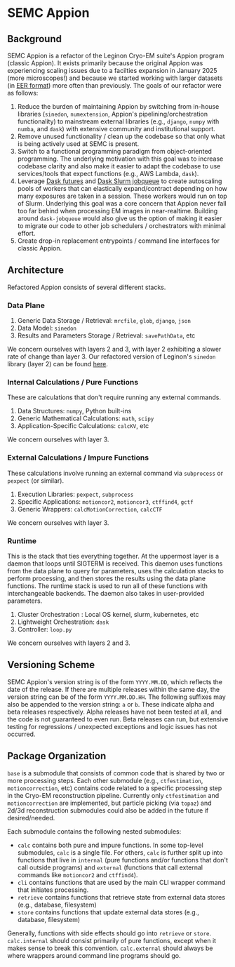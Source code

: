 # SEMC Appion 

## Background

SEMC Appion is a refactor of the Leginon Cryo-EM suite's Appion program (classic Appion).  It exists primarily because the original Appion was experiencing scaling issues due to a facilties expansion in January 2025 (more microscopes!) and because we started working with larger datasets (in [EER format](https://guide.cryosparc.com/processing-data/tutorials-and-case-studies/tutorial-eer-file-support)) more often than previously.  The goals of our refactor were as follows:

1. Reduce the burden of maintaining Appion by switching from in-house libraries (`sinedon`, `numextension`, Appion's pipelining/orchestration functionality) to mainstream external libraries (e.g., `django`, `numpy` with `numba`, and `dask`) with extensive community and institutional support.
2. Remove unused functionality / clean up the codebase so that only what is being actively used at SEMC is present.
3. Switch to a functional programming paradigm from object-oriented programming.  The underlying motivation with this goal was to increase codebase clarity and also make it easier to adapt the codebase to use services/tools that expect functions (e.g., AWS Lambda, `dask`).
4. Leverage [Dask futures](https://docs.dask.org/en/stable/futures.html) and [Dask Slurm jobqueue](https://jobqueue.dask.org/en/latest/generated/dask_jobqueue.SLURMCluster.html) to create autoscaling pools of workers that can elastically expand/contract depending on how many exposures are taken in a session.  These workers would run on top of Slurm.  Underlying this goal was a core concern that Appion never fall too far behind when processing EM images in near-realtime.  Building around `dask-jobqueue` would also give us the option of making it easier to migrate our code to other job schedulers / orchestrators with minimal effort. 
5. Create drop-in replacement entrypoints / command line interfaces for classic Appion.

## Architecture

Refactored Appion consists of several different stacks.

### Data Plane

1. Generic Data Storage / Retrieval: `mrcfile`, `glob`, `django`, `json`
2. Data Model: `sinedon`
3. Results and Parameters Storage / Retrieval: `savePathData`, etc

We concern ourselves with layers 2 and 3, with layer 2 exhibiting a slower rate of change than layer 3.  Our refactored version of Leginon's `sinedon` library (layer 2) can be found [here](https://github.com/nysbc/sinedon).

### Internal Calculations / Pure Functions

These are calculations that don't require running any external commands.

1. Data Structures: `numpy`, Python built-ins
2. Generic Mathematical Calculations: `math`, `scipy`
3. Application-Specific Calculations: `calcKV`, etc

We concern ourselves with layer 3.

### External Calculations / Impure Functions

These calculations involve running an external command via  `subprocess` or `pexpect` (or similar).

1. Execution Libraries: `pexpect`, `subprocess`
2. Specific Applications: `motioncor2`, `motioncor3`, `ctffind4`, `gctf`
3. Generic Wrappers: `calcMotionCorrection`, `calcCTF`

We concern ourselves with layer 3.

### Runtime

This is the stack that ties everything together.  At the uppermost layer is a daemon that loops until SIGTERM is received.  This daemon uses functions from the data plane to query for parameters, uses the calculation stacks to perform processing, and then stores the results using the data plane functions.  The runtime stack is used to run all of these functions with interchangeable backends.  The daemon also takes in user-provided parameters.

1. Cluster Orchestration : Local OS kernel, slurm, kubernetes, etc
2. Lightweight Orchestration: `dask`
3. Controller: `loop.py`

We concern ourselves with layers 2 and 3.

## Versioning Scheme

SEMC Appion's version string is of the form `YYYY.MM.DD`, which reflects the date of the release.  If there are multiple releases within the same day, the version string can be of the form `YYYY.MM.DD.HH`.  The following suffixes may also be appended to the version string: `a` or `b`.  These indicate alpha and beta releases respectively.  Alpha releases have not been tested at all, and the code is not guaranteed to even run.  Beta releases can run, but extensive testing for regressions / unexpected exceptions and logic issues has not occurred.

## Package Organization

`base` is a submodule that consists of common code that is shared by two or more processing steps.  Each other submodule (e.g., `ctfestimation`, `motioncorrection`, etc) contains code related to a specific processing step in the Cryo-EM reconstruction pipeline.  Currently only `ctfestimation` and `motioncorrection` are implemented, but particle picking (via `topaz`) and 2d/3d reconstruction submodules could also be added in the future if desired/needed.

Each submodule contains the following nested submodules:

* `calc` contains both pure and impure functions.  In some top-level submodules, `calc` is a single file.  For others, `calc` is further split up into functions that live in `internal` (pure functions and/or functions that don't call outside programs) and `external` (functions that call external commands like `motioncor2` and `ctffind4`).
* `cli` contains functions that are used by the main CLI wrapper command that initiates processing.
* `retrieve` contains functions that retrieve state from external data stores (e.g., database, filesystem)
* `store` contains functions that update external data stores (e.g., database, filesystem)

Generally, functions with side effects should go into `retrieve` or `store`.  `calc.internal` should consist primarily of pure functions, except when it makes sense to break this convention. `calc.external` should always be where wrappers around command line programs should go.